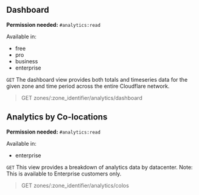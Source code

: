 ## Dashboard

**Permission needed:** `#analytics:read`

Available in:

* free
* pro
* business
* enterprise

`GET` The dashboard view provides both totals and timeseries data for the given zone and time period across the entire Cloudflare network.

> GET zones/:zone_identifier/analytics/dashboard


## Analytics by Co-locations

**Permission needed:** `#analytics:read`

Available in:

* enterprise

`GET` This view provides a breakdown of analytics data by datacenter. Note: This is available to Enterprise customers only.

> GET zones/:zone_identifier/analytics/colos
